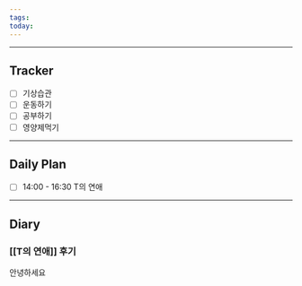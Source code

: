 ```yaml
---
tags: 
today:
---
```

---
## Tracker

- [ ] 기상습관
- [ ] 운동하기
- [ ] 공부하기
- [ ] 영양제먹기

---
## Daily Plan

- [ ] 14:00 - 16:30 T의 연애

---
## Diary

### [[T의 연애]] 후기
안녕하세요